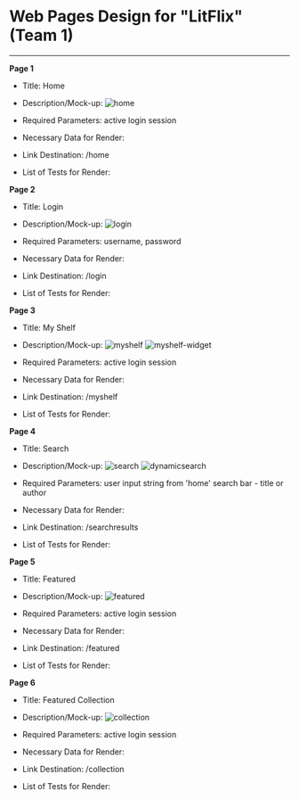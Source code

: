 # Web Pages Design for "LitFlix" (Team 1)
***
**Page 1**
- Title: Home
- Description/Mock-up: ![home](https://github.com/user-attachments/assets/9d9601c7-f3fa-44e5-805e-d7b1182736db)

- Required Parameters: active login session
- Necessary Data for Render:
- Link Destination: /home
- List of Tests for Render:

**Page 2**
- Title: Login
- Description/Mock-up: ![login](https://github.com/user-attachments/assets/4f29b31c-6a0e-4e35-bf1d-bffa23296932)

- Required Parameters: username, password
- Necessary Data for Render:
- Link Destination: /login
- List of Tests for Render:

**Page 3**
- Title: My Shelf
- Description/Mock-up: ![myshelf](https://github.com/user-attachments/assets/1c6bf526-51d7-4c35-8b7f-0a6ebf2054ef) ![myshelf-widget](https://github.com/user-attachments/assets/c7b938ce-2621-49c2-9d73-a2b2abd3e7b6)


- Required Parameters: active login session
- Necessary Data for Render:
- Link Destination: /myshelf
- List of Tests for Render:

**Page 4**
- Title: Search 
- Description/Mock-up: ![search](https://github.com/user-attachments/assets/0dba82bc-3b88-4e2f-9033-3018e3f82674) ![dynamicsearch](https://github.com/user-attachments/assets/a71160fd-2cd5-4eba-9351-78cb33bc75a3)


- Required Parameters: user input string from 'home' search bar - title or author
- Necessary Data for Render:
- Link Destination: /searchresults
- List of Tests for Render:

**Page 5**
- Title: Featured
- Description/Mock-up: ![featured](https://github.com/user-attachments/assets/bffea5bb-477f-4ca3-b424-9d8a901fbf38)

- Required Parameters: active login session
- Necessary Data for Render:
- Link Destination: /featured
- List of Tests for Render:

**Page 6**
- Title: Featured Collection
- Description/Mock-up: ![collection](https://github.com/user-attachments/assets/715a8fb5-3c9a-4b2a-bf88-68587b07e147)

- Required Parameters: active login session
- Necessary Data for Render:
- Link Destination: /collection
- List of Tests for Render:
